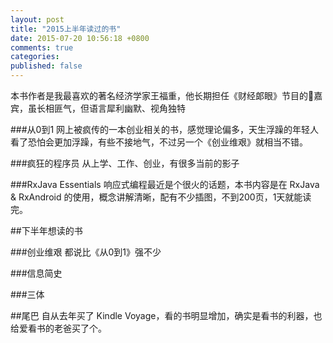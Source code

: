 ```yaml
---
layout: post
title: "2015上半年读过的书"
date: 2015-07-20 10:56:18 +0800
comments: true
categories: 
published: false
---
```



本书作者是我最喜欢的著名经济学家王福重，他长期担任《财经郞眼》节目的嘉宾，虽长相匪气，但语言犀利幽默、视角独特


###从0到1
网上被疯传的一本创业相关的书，感觉理论偏多，天生浮躁的年轻人看了恐怕会更加浮躁，有些不接地气，不过另一个《创业维艰》就相当不错。




###疯狂的程序员
从上学、工作、创业，有很多当前的影子

###RxJava Essentials
响应式编程最近是个很火的话题，本书内容是在 RxJava & RxAndroid 的使用，概念讲解清晰，配有不少插图，不到200页，1天就能读完。

##下半年想读的书

###创业维艰
都说比《从0到1》强不少

###信息简史

###三体

##尾巴
自从去年买了 Kindle Voyage，看的书明显增加，确实是看书的利器，也给爱看书的老爸买了个。
